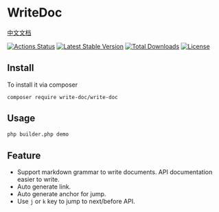 # WriteDoc

[中文文档](./README-CN.md)

[![Actions Status](https://github.com/heropoo/write-doc/workflows/Build/badge.svg)](https://github.com/heropoo/vue-project/actions)
[![Latest Stable Version](https://poser.pugx.org/write-doc/write-doc/v/stable)](https://packagist.org/packages/write-doc/write-doc)
[![Total Downloads](https://poser.pugx.org/write-doc/write-doc/downloads)](https://packagist.org/packages/write-doc/write-doc)
[![License](https://poser.pugx.org/write-doc/write-doc/license)](https://packagist.org/packages/write-doc/write-doc)

## Install 
To install it via composer
```
composer require write-doc/write-doc
```

## Usage
```sh
php builder.php demo
```

## Feature
* Support markdown grammar to write documents. API documentation easier to write. 
* Auto generate link.
* Auto generate anchor for jump.
* Use `j` or `k` key to jump to next/before API.

